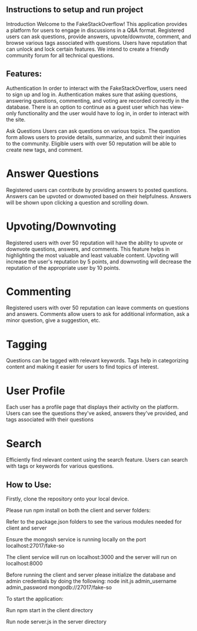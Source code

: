 
## Instructions to setup and run project

Introduction 
Welcome to the FakeStackOverflow! This application provides a platform for users to engage in discussions in a Q&A format. Registered users can ask questions, provide answers, upvote/downvote, comment, and browse various tags associated with questions. Users have reputation that can unlock and lock certain features. We intend to create a friendly community forum for all technical questions.

## Features:

Authentication
In order to interact with the FakeStackOverflow, users need to sign up and log in. Authentication makes sure that asking questions, answering questions, commenting, and voting are recorded correctly in the database. There is an option to continue as a guest user which has view-only functionality and the user would have to log in, in order to interact with the site.

Ask Questions
Users can ask questions on various topics. The question form allows users to provide details, summarize, and submit their inquiries to the community. Eligible users with over 50 reputation will be able to create new tags, and comment.

# Answer Questions
Registered users can contribute by providing answers to posted questions. Answers can be upvoted or downvoted based on their helpfulness. Answers will be shown upon clicking a question and scrolling down.

# Upvoting/Downvoting
Registered users with over 50 reputation will have the ability to upvote or downvote questions, answers, and comments. This feature helps in highlighting the most valuable and least valuable content. Upvoting will increase the user's reputation by 5 points, and downvoting will decrease the reputation of the appropriate user by 10 points.

# Commenting
Registered users with over 50 reputation can leave comments on questions and answers. Comments allow users to ask for additional information, ask a minor question, give a suggestion, etc.

# Tagging
Questions can be tagged with relevant keywords. Tags help in categorizing content and making it easier for users to find topics of interest.

# User Profile
Each user has a profile page that displays their activity on the platform. Users can see the questions they've asked, answers they've provided, and tags associated with their questions

# Search
Efficiently find relevant content using the search feature. Users can search with tags or keywords for various questions.

## How to Use:

Firstly, clone the repository onto your local device.

Please run npm install on both the client and server folders:

  Refer to the package.json folders to see the various modules needed for client and server

Ensure the mongosh service is running locally on the port localhost:27017/fake-so

The client service will run on localhost:3000 and the server will run on localhost:8000

Before running the client and server please initialize the database and admin credentials by doing the following:
  node init.js admin_username admin_password mongodb://27017/fake-so

To start the application:

  Run npm start in the client directory 

  Run node server.js in the server directory
  

